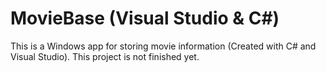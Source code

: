 # MovieBase (Visual Studio & C#)
This is a Windows app for storing movie information (Created with C# and Visual Studio). This project is not finished yet.
